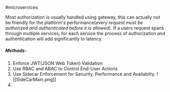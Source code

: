 #microservices

Most authorization is usually handled using gateway, this can actually not be friendly for the platform's performance(_every request must be authorized and authenticated before it is allowed_). If a users request spans through multiple services, for each service the process of authorization and authentication will add significantly to latency.

##### Methods-
1. Enforce JWT(JSON Web Token) Validation 
2. Use RBAC and ABAC to Control End-User Actions 
3. Use Sidecar Enforcement for Security, Performance and Availabilty.
  ![[SideCarMain.png]]
4. 